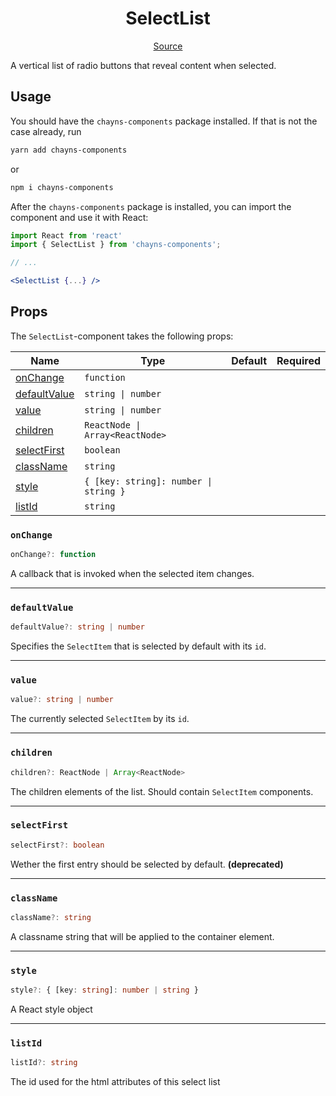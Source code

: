<h1 align="center">SelectList</h1>

<p align="center">
    <a href="/src/react-chayns-selectlist/component/SelectList.jsx">Source</a>
</p>

A vertical list of radio buttons that reveal content when selected.

## Usage

You should have the `chayns-components` package installed. If that is not the
case already, run

```bash
yarn add chayns-components
```

or

```bash
npm i chayns-components
```

After the `chayns-components` package is installed, you can import the component
and use it with React:

```jsx
import React from 'react'
import { SelectList } from 'chayns-components';

// ...

<SelectList {...} />
```

## Props

The `SelectList`-component takes the following props:

| Name                          | Type                                  | Default | Required |
| ----------------------------- | ------------------------------------- | ------- | :------: |
| [onChange](#onchange)         | `function`                            |         |          |
| [defaultValue](#defaultvalue) | `string \| number`                    |         |          |
| [value](#value)               | `string \| number`                    |         |          |
| [children](#children)         | `ReactNode \| Array<ReactNode>`       |         |          |
| [selectFirst](#selectfirst)   | `boolean`                             |         |          |
| [className](#classname)       | `string`                              |         |          |
| [style](#style)               | `{ [key: string]: number \| string }` |         |          |
| [listId](#listid)             | `string`                              |         |          |

### `onChange`

```ts
onChange?: function
```

A callback that is invoked when the selected item changes.

---

### `defaultValue`

```ts
defaultValue?: string | number
```

Specifies the `SelectItem` that is selected by default with its `id`.

---

### `value`

```ts
value?: string | number
```

The currently selected `SelectItem` by its `id`.

---

### `children`

```ts
children?: ReactNode | Array<ReactNode>
```

The children elements of the list. Should contain `SelectItem` components.

---

### `selectFirst`

```ts
selectFirst?: boolean
```

Wether the first entry should be selected by default. **(deprecated)**

---

### `className`

```ts
className?: string
```

A classname string that will be applied to the container element.

---

### `style`

```ts
style?: { [key: string]: number | string }
```

A React style object

---

### `listId`

```ts
listId?: string
```

The id used for the html attributes of this select list
